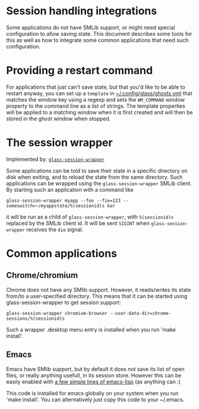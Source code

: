 # Session handling integrations

Some applications do not have SMLib support, or might need special configuration to allow saving state.
This document describes some tools for this as well as how to integrate some common applications
that need such configuration.

# Providing a restart command 

For applications that just can't save state, but that you'd like to be able to restart anyway,
you can set up a `template` in [~/.config/glass/ghosts.yml](../glass-config-init/glass_config_init/ghosts.yml)
that matches the window key using a regexp and sets the `WM_COMMAND` window property to the command
line as a list of strings. The template properties will be applied to a matching window when it is first
created and will then be stored in the ghost window when stopped.

# The session wrapper

Implemented by: [`glass-session-wrapper`](../glass-session-wrapper)

Some applications can be told to save their state in a specific directory on disk when exiting,
and to reload the state from the same directory. Such applications can be wrapped using the `glass-session-wrapper`
SMLib client. By starting such an application with a command like

    glass-session-wrapper myapp --foo --fie=123 --someswitch=~/myappstate/%(sessionid)s bar

it will be run as a child of `glass-session-wrapper`, with `%(sessionid)s` replaced by the SMLib client id.
It will be sent `SIGINT` when `glass-session-wrapper` receives the `die` signal.

# Common applications

## Chrome/chromium

Chrome does not have any SMlib support. However, it reads/writes its
state from/to a user-specified directory. This means that it can be
started using glass-session-wrapper to get session support:

    glass-session-wrapper chromium-browser --user-data-dir=chrome-sessions/%(sessionid)s

Such a wrapper .desktop menu entry is installed when you run 'make install'.

## Emacs

Emacs have SMlib support, but by default it does not save its list of
open files, or really anything usefull, in its session store. However
this can be easily enabled with [a few simple lines of
emacs-lisp](../scripts/glass-emacs-xsession.el) (as anything can :)

This code is installed for emacs globally on your system when you run
'make install'. You can alternatively just copy this code to your
~/.emacs.
